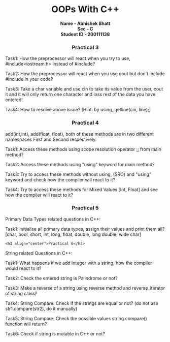 <h1 align="center">OOPs With C++</h1>

<div align="center">
<b>Name - Abhishek Bhatt
<br>
Sec - C
<br>
Student ID - 200111138</b>
</div>



<h3 align="center">Practical 3</h3>

Task1: How the preprocessor will react when you try to use, #include<iostream.h> instead of #include<iostream>?

Task2: How the preprocessor will react when you use cout but don't include #include<iostream> in your code?

Task3: Take a char variable and use cin to take its value from the user, cout it and it will only return one character and loss rest of the data you have entered!

Task4: How to resolve above issue? [Hint: by using, getline(cin, line);]
  
  
  
  
  
  <h3 align="center">Practical 4</h3>
  
  add(int,int), add(float, float), both of these methods are in two different namespaces First and Second respectively.

Task1: Access these methods using scope resolution operator [::](SRO) from main method?

Task2: Access these methods using "using" keyword for main method?

Task3:  Try to access these methods without using, (SRO) and "using" keyword and check how the compiler will react to it?

Task4: Try to access these methods for Mixed Values [Int, Float] and see how the compiler will react to it?
  
  
  
  
  <h3 align="center">Practical 5</h3>
  
  Primary Data Types related questions in C++:

Task1: Initialise all primary data types, assign their values and print them all?
[char, bool, short, int, long, float, double, long double, wide char]


  
    <h3 align="center">Practical 6</h3>
  
  String related Questions in C++:

Task1: What happens if we add integer with a string, how the compiler would react to it?
  
Task2: Check the entered string is Palindrome or not?
  
Task3: Make a reverse of a string using reverse method and reverse_iterator of string class?

Task4: String Compare: Check if the strings are equal or not? (do not use str1.compare(str2), do it manually)

Task5: String Compare: Check the possible values string.compare() function will return?
  
Task6: Check if string is mutable in C++ or not?
  
